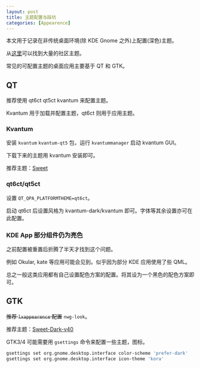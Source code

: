 ```yaml
---
layout: post
title: 主题配置与踩坑
categories: [Appearence]
---
```


本文用于记录在非传统桌面环境(除 KDE Gnome 之外)上配置(深色)主题。

从[这里](https://www.pling.com/)可以找到大量的社区主题。

常见的可配置主题的桌面应用主要基于 QT 和 GTK。


## QT

推荐使用 qt6ct qt5ct kvantum 来配置主题。

Kvantum 用于加载并配置主题，qt6ct 则用于应用主题。

### Kvantum

安装 `kvantum` `kvantum-qt5` 包，运行 `kvantummanager` 启动 kvantum GUI。

下载下来的主题用 kvantum 安装即可。  

推荐主题：[Sweet](https://www.pling.com/p/1294013/)

### qt6ct/qt5ct

设置 `QT_QPA_PLATFORMTHEME=qt6ct`。  

启动 qt6ct 后设置风格为 kvantum-dark/kvantum 即可。字体等其余设置亦可在此配置。  

### **KDE App 部分组件仍为亮色**

之前配置被重置后折腾了半天才找到这个问题。

例如 Okular, kate 等应用可能会见到。似乎因为部分 KDE 应用使用了些 QML。

总之一般这类应用都有自己设置配色方案的配置。将其设为一个黑色的配色方案即可。

## GTK

~~推荐 `lxappearence` 配置~~ `nwg-look`。  

推荐主题：[Sweet-Dark-v40](https://www.pling.com/p/1253385/)

GTK3/4 可能需要用 `gsettings` 命令来配置一些主题，图标。  

```bash
gsettings set org.gnome.desktop.interface color-scheme 'prefer-dark'   
gsettings set org.gnome.desktop.interface icon-theme 'kora'   
```
